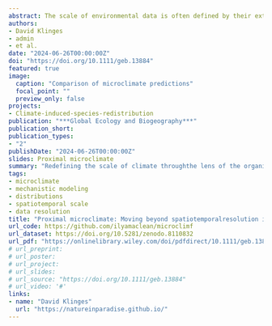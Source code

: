 ```yaml
---
abstract: The scale of environmental data is often defined by their extent (spatial area,temporal duration) and resolution (grain size, temporal interval). Although describing climate data scale via these terms is appropriate for most meteorological applications,for ecology and biogeography, climate data of the same spatiotemporal resolution and extent may differ in their relevance to an organism. Here, we propose that climate proximity, or how well climate data represent the actual conditions that an organismis exposed to, is more important for ecological realism than the spatiotemporal resolution of the climate data.
authors:
- David Klinges
- admin
- et al.
date: "2024-06-26T00:00:00Z"
doi: "https://doi.org/10.1111/geb.13884"
featured: true
image:
  caption: "Comparison of microclimate predictions"
  focal_point: ""
  preview_only: false
projects:
- Climate-induced-species-redistribution
publication: "***Global Ecology and Biogeography***"
publication_short:
publication_types:
- "2"
publishDate: "2024-06-26T00:00:00Z"
slides: Proximal microclimate
summary: "Redefining the scale of climate throughthe lens of the organism itself helps reveal mechanisms underlying how climateshapes ecological systems."
tags:
- microclimate
- mechanistic modeling
- distributions
- spatiotemporal scale
- data resolution
title: "Proximal microclimate: Moving beyond spatiotemporalresolution improves ecological predictions"
url_code: https://github.com/ilyamaclean/microclimf
url_dataset: https://doi.org/10.5281/zenodo.8110832
url_pdf: "https://onlinelibrary.wiley.com/doi/pdfdirect/10.1111/geb.13884?download=true"
# url_preprint: 
# url_poster: 
# url_project: 
# url_slides: 
# url_source: "https://doi.org/10.1111/geb.13884"
# url_video: '#'
links:
- name: "David Klinges"
  url: "https://natureinparadise.github.io/"
---
```

